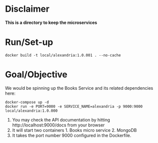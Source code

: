 # Disclaimer
**This is a directory to keep the microservices**

# Run/Set-up
```console
docker build -t local/alexandria:1.0.001 . --no-cache
```

# Goal/Objective

We would be spinning up the Books Service and its related dependencies here:

```console
docker-compose up -d
docker run -e PORT=9000 -e SERVICE_NAME=alexandria -p 9000:9000 local/alexandria:1.0.000
```

1. You may check the API documentation by hitting http://localhost:9000/docs from your browser
1. It will start two containers 1. Books micro service 2. MongoDB
1. It takes the port number 9000 configured in the Dockerfile.